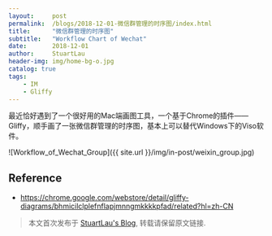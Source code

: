 ```yaml
---
layout:     post
permalink:  /blogs/2018-12-01-微信群管理的时序图/index.html
title:      "微信群管理的时序图"
subtitle:   "Workflow Chart of Wechat"
date:       2018-12-01
author:     StuartLau
header-img: img/home-bg-o.jpg
catalog: true
tags:
    - IM
    - Gliffy
---
```

    
最近恰好遇到了一个很好用的Mac端画图工具，一个基于Chrome的插件——Gliffy，顺手画了一张微信群管理的时序图，基本上可以替代Windows下的Viso软件。

![Workflow_of_Wechat_Group]({{ site.url }}/img/in-post/weixin_group.jpg)

## Reference
- https://chrome.google.com/webstore/detail/gliffy-diagrams/bhmicilclplefnflapjmnngmkkkkpfad/related?hl=zh-CN


> 本文首次发布于 [StuartLau's Blog](https://stuartlau.github.io), 
转载请保留原文链接.
